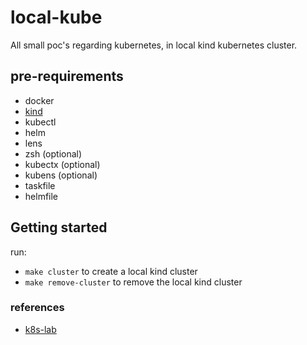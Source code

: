 # local-kube

All small poc's regarding kubernetes, in local kind kubernetes cluster.

## pre-requirements

- docker
- [kind](https://kind.sigs.k8s.io/docs/user/quick-start/#installation)
- kubectl
- helm
- lens
- zsh (optional)
- kubectx (optional)
- kubens (optional)
- taskfile
- helmfile

## Getting started

run:
- `make cluster` to create a local kind cluster
- `make remove-cluster` to remove the local kind cluster
  
### references

- [k8s-lab](https://codeberg.org/drpdishant/k8s-lab)
